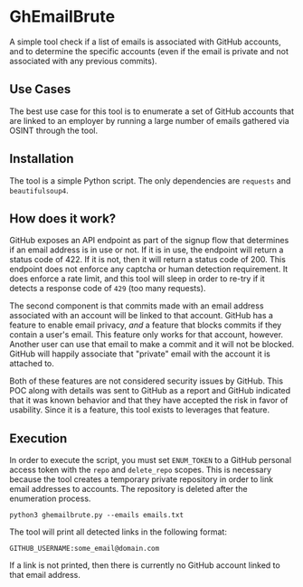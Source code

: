 # GhEmailBrute

A simple tool check if a list of emails is associated with GitHub accounts, and to determine the specific accounts (even if the email is private and not associated with any previous commits).

## Use Cases

The best use case for this tool is to enumerate a set of GitHub accounts that are linked to an employer by running a large number of emails gathered via OSINT through the tool.

## Installation

The tool is a simple Python script. The only dependencies are `requests` and `beautifulsoup4`.

## How does it work?

GitHub exposes an API endpoint as part of the signup flow that determines if an email address is in use or not. If it is in use, the endpoint will return a status code of 422. If it is not, then it will return a status code of 200. This endpoint does not enforce any captcha or human detection requirement. It does enforce a rate limit, and this tool will sleep in order to re-try if it detects a response code of `429` (too many requests).

The second component is that commits made with an email address associated with an account will be linked to that account. GitHub has a feature to enable email privacy, _and_ a feature that blocks commits if they contain a user's email. This feature only works for that account, however. Another user can use that email to make a commit and it will not be blocked. GitHub will happily associate that "private" email with the account it is attached to. 

Both of these features are not considered security issues by GitHub. This POC along with details was sent to GitHub as a report and GitHub indicated that it was known behavior and that they have accepted the risk in favor of usability. Since it is a feature, this tool exists to leverages that feature.

## Execution

In order to execute the script, you must set `ENUM_TOKEN` to a GitHub personal access token with the `repo` and `delete_repo` scopes. This is necessary because the tool creates a temporary private repository in order to link email addresses to accounts. The repository is deleted after the enumeration process.

```
python3 ghemailbrute.py --emails emails.txt
```

The tool will print all detected links in the following format:

```
GITHUB_USERNAME:some_email@domain.com
```

If a link is not printed, then there is currently no GitHub account linked to that email address.

